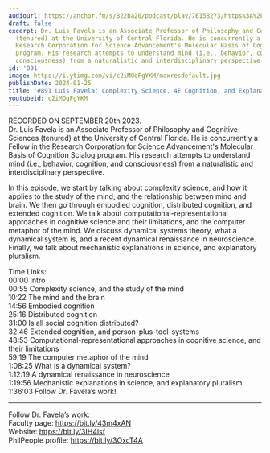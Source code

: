 ```yaml
---
audiourl: https://anchor.fm/s/822ba20/podcast/play/76158273/https%3A%2F%2Fd3ctxlq1ktw2nl.cloudfront.net%2Fstaging%2F2023-8-20%2F6398b9a3-6639-9b80-f628-a059fb89288b.m4a
draft: false
excerpt: Dr. Luis Favela is an Associate Professor of Philosophy and Cognitive Sciences
  (tenured) at the University of Central Florida. He is concurrently a Fellow in the
  Research Corporation for Science Advancement's Molecular Basis of Cognition Scialog
  program. His research attempts to understand mind (i.e., behavior, cognition, and
  consciousness) from a naturalistic and interdisciplinary perspective.
id: '891'
image: https://i.ytimg.com/vi/c2iMOqFgYKM/maxresdefault.jpg
publishDate: 2024-01-25
title: '#891 Luis Favela: Complexity Science, 4E Cognition, and Explanatory Pluralism'
youtubeid: c2iMOqFgYKM
---
```

<div class="timelinks">

RECORDED ON SEPTEMBER 20th 2023.  
Dr. Luis Favela is an Associate Professor of Philosophy and Cognitive Sciences (tenured) at the University of Central Florida. He is concurrently a Fellow in the Research Corporation for Science Advancement's Molecular Basis of Cognition Scialog program. His research attempts to understand mind (i.e., behavior, cognition, and consciousness) from a naturalistic and interdisciplinary perspective.

In this episode, we start by talking about complexity science, and how it applies to the study of the mind, and the relationship between mind and brain. We then go through embodied cognition, distributed cognition, and extended cognition. We talk about computational-representational approaches in cognitive science and their limitations, and the computer metaphor of the mind. We discuss dynamical systems theory, what a dynamical system is, and a recent dynamical renaissance in neuroscience. Finally, we talk about mechanistic explanations in science, and explanatory pluralism.

Time Links:  
<time>00:00</time> Intro  
<time>00:55</time> Complexity science, and the study of the mind  
<time>10:22</time> The mind and the brain  
<time>14:56</time> Embodied cognition  
<time>25:16</time> Distributed cognition  
<time>31:00</time> Is all social cognition distributed?  
<time>32:46</time> Extended cognition, and person-plus-tool-systems  
<time>48:53</time> Computational-representational approaches in cognitive science, and their limitations  
<time>59:19</time> The computer metaphor of the mind  
<time>1:08:25</time> What is a dynamical system?  
<time>1:12:19</time> A dynamical renaissance in neuroscience  
<time>1:19:56</time> Mechanistic explanations in science, and explanatory pluralism  
<time>1:36:03</time> Follow Dr. Favela’s work!

---

Follow Dr. Favela’s work:  
Faculty page: https://bit.ly/43m4xAN  
Website: https://bit.ly/3IH4isf  
PhilPeople profile: https://bit.ly/3OxcT4A
</div>

